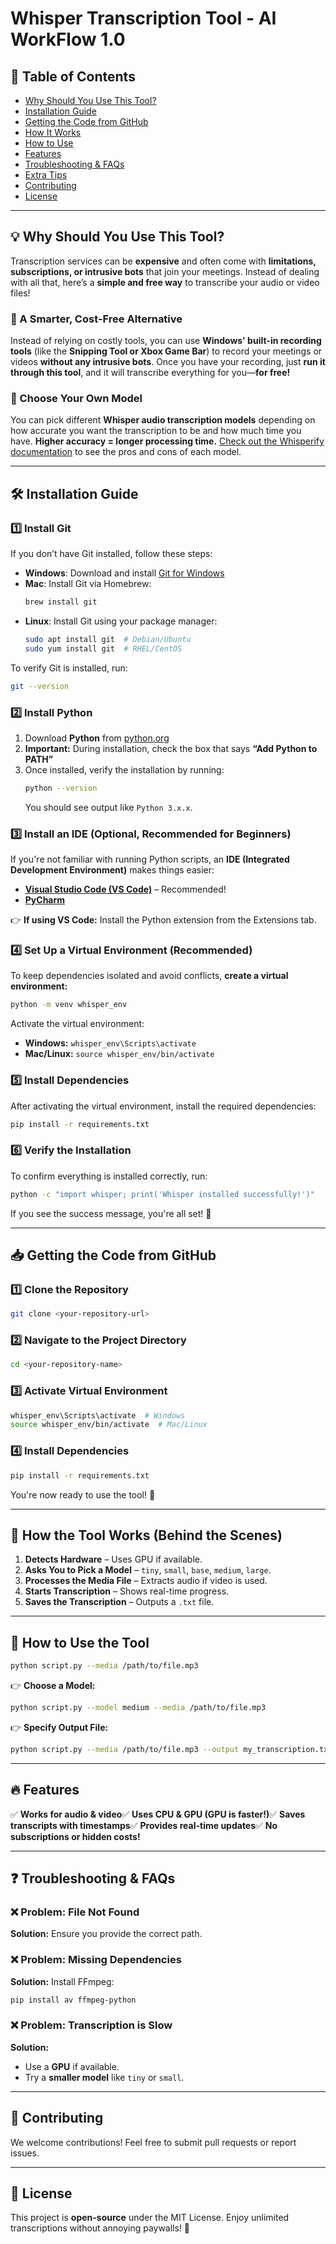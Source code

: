 # Whisper Transcription Tool - AI WorkFlow 1.0

## 📖 Table of Contents

- [Why Should You Use This Tool?](#why-should-you-use-this-tool)
- [Installation Guide](#installation-guide)
- [Getting the Code from GitHub](#getting-the-code-from-github)
- [How It Works](#how-the-tool-works-behind-the-scenes)
- [How to Use](#how-to-use-the-tool)
- [Features](#features)
- [Troubleshooting & FAQs](#troubleshooting--faqs)
- [Extra Tips](#extra-tips)
- [Contributing](#contributing)
- [License](#license)

---

## 💡 Why Should You Use This Tool?

Transcription services can be **expensive** and often come with **limitations, subscriptions, or intrusive bots** that join your meetings. Instead of dealing with all that, here’s a **simple and free way** to transcribe your audio or video files!

### 🎤 A Smarter, Cost-Free Alternative

Instead of relying on costly tools, you can use **Windows' built-in recording tools** (like the **Snipping Tool or Xbox Game Bar**) to record your meetings or videos **without any intrusive bots**. Once you have your recording, just **run it through this tool**, and it will transcribe everything for you—**for free!**

### 🎯 Choose Your Own Model

You can pick different **Whisper audio transcription models** depending on how accurate you want the transcription to be and how much time you have. **Higher accuracy = longer processing time.** [Check out the Whisperify documentation](https://github.com/openai/whisper) to see the pros and cons of each model.

---

## 🛠️ Installation Guide

### 1️⃣ Install Git

If you don’t have Git installed, follow these steps:
- **Windows**: Download and install [Git for Windows](https://git-scm.com/downloads)
- **Mac**: Install Git via Homebrew:
  ```sh
  brew install git
  ```
- **Linux**: Install Git using your package manager:
  ```sh
  sudo apt install git  # Debian/Ubuntu
  sudo yum install git  # RHEL/CentOS
  ```

To verify Git is installed, run:
```sh
git --version
```

### 2️⃣ Install Python

1. Download **Python** from [python.org](https://www.python.org/)
2. **Important:** During installation, check the box that says **“Add Python to PATH”**
3. Once installed, verify the installation by running:
   ```sh
   python --version
   ```
   You should see output like `Python 3.x.x`.

### 3️⃣ Install an IDE (Optional, Recommended for Beginners)

If you're not familiar with running Python scripts, an **IDE (Integrated Development Environment)** makes things easier:

- **[Visual Studio Code (VS Code)](https://code.visualstudio.com/)** – Recommended!
- **[PyCharm](https://www.jetbrains.com/pycharm/)**

👉 **If using VS Code:** Install the Python extension from the Extensions tab.

### 4️⃣ Set Up a Virtual Environment (Recommended)

To keep dependencies isolated and avoid conflicts, **create a virtual environment:**

```sh
python -m venv whisper_env
```

Activate the virtual environment:
- **Windows:** `whisper_env\Scripts\activate`
- **Mac/Linux:** `source whisper_env/bin/activate`

### 5️⃣ Install Dependencies

After activating the virtual environment, install the required dependencies:

```sh
pip install -r requirements.txt
```

### 6️⃣ Verify the Installation

To confirm everything is installed correctly, run:

```sh
python -c "import whisper; print('Whisper installed successfully!')"
```

If you see the success message, you're all set! 🚀

---

## 📥 Getting the Code from GitHub

### 1️⃣ Clone the Repository

```sh
git clone <your-repository-url>
```

### 2️⃣ Navigate to the Project Directory

```sh
cd <your-repository-name>
```

### 3️⃣ Activate Virtual Environment

```sh
whisper_env\Scripts\activate  # Windows
source whisper_env/bin/activate  # Mac/Linux
```

### 4️⃣ Install Dependencies

```sh
pip install -r requirements.txt
```

You're now ready to use the tool! 🚀

---

## 🚀 How the Tool Works (Behind the Scenes)

1. **Detects Hardware** – Uses GPU if available.
2. **Asks You to Pick a Model** – `tiny`, `small`, `base`, `medium`, `large`.
3. **Processes the Media File** – Extracts audio if video is used.
4. **Starts Transcription** – Shows real-time progress.
5. **Saves the Transcription** – Outputs a `.txt` file.

---

## 🎯 How to Use the Tool

```sh
python script.py --media /path/to/file.mp3
```

👉 **Choose a Model:**
```sh
python script.py --model medium --media /path/to/file.mp3
```

👉 **Specify Output File:**
```sh
python script.py --media /path/to/file.mp3 --output my_transcription.txt
```

---

## 🔥 Features

✅ **Works for audio & video**✅ **Uses CPU & GPU (GPU is faster!)**✅ **Saves transcripts with timestamps**✅ **Provides real-time updates**✅ **No subscriptions or hidden costs!**

---

## ❓ Troubleshooting & FAQs

### ❌ Problem: File Not Found

**Solution:** Ensure you provide the correct path.

### ❌ Problem: Missing Dependencies

**Solution:** Install FFmpeg:

```sh
pip install av ffmpeg-python
```

### ❌ Problem: Transcription is Slow

**Solution:**

- Use a **GPU** if available.
- Try a **smaller model** like `tiny` or `small`.

---

## 🤝 Contributing

We welcome contributions! Feel free to submit pull requests or report issues.

---

## 📜 License

This project is **open-source** under the MIT License. Enjoy unlimited transcriptions without annoying paywalls! 🚀
